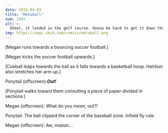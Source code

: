 ```yaml
---
date: 2015-04-03
title: "Metaball"
num: 1507
alt: >-
  Shoot, it landed in the golf course. Gonna be hard to get it down the--oh, never mind, it rolled onto the ice hazard. Face-off!
img: https://imgs.xkcd.com/comics/metaball.png
---
```

[Megan runs towards a bouncing soccer football.]

[Megan kicks the soccer football upwards.]

[Cueball leaps towards the ball as it falls towards a basketball hoop. Hairbun also stretches her arm up.]

Ponytail (offscreen):***Out!***

[Ponytail walks toward them consulting a piece of paper divided in sections:]

Megan (offscreen): What do you *mean*, out?!

Ponytail: The ball clipped the corner of the baseball zone. Infield fly rule.

Megan (offscreen): Aw, *maaan*...